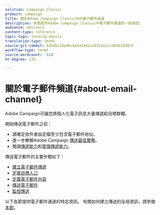 ```yaml
---
solution: Campaign Classic
product: campaign
title: 關於Adobe Campaign Classic中的電子郵件渠道
description: 本節提供Adobe Campaign Classic中電子郵件通道的一般資訊。
audience: delivery
content-type: reference
topic-tags: sending-emails
translation-type: tm+mt
source-git-commit: 6d5dbc16ed6c6e5a2e62ceb522e2ccd64b142825
workflow-type: tm+mt
source-wordcount: '124'
ht-degree: 12%

---
```



# 關於電子郵件頻道{#about-email-channel}

Adobe Campaign可讓您將個人化電子訊息大量傳遞給目標群體。

開始傳送電子郵件之前：

* 請確定收件者設定檔至少包含電子郵件地址。
* 進一步瞭解Adobe Campaign [傳送最佳實務](../../delivery/using/delivery-best-practices.md)。
* 閱讀[傳遞能力](../../delivery/using/about-deliverability.md)和[管理傳遞能力](https://helpx.adobe.com/campaign/kb/acc-deliverability.html)。

傳送電子郵件的主要步驟如下：

* [建立電子郵件傳遞](../../delivery/using/creating-an-email-delivery.md)
* [定義目標人口](../../delivery/using/steps-defining-the-target-population.md)
* [定義電子郵件內容](../../delivery/using/defining-the-email-content.md)
* [傳送電子郵件](../../delivery/using/sending-messages.md)
* [監控傳送](../../delivery/using/about-delivery-monitoring.md)

以下各節提供電子郵件通道的特定資訊。 有關如何建立傳送的全局資訊，請參閱[本節](../../delivery/using/steps-about-delivery-creation-steps.md)。